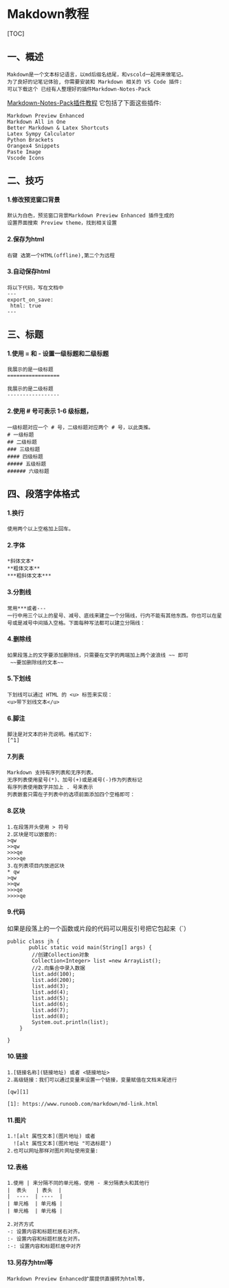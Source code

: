 # Makdown教程
[TOC] 
## 一、概述
    Makdown是一个文本标记语言，以md后缀名结尾，和vscold一起用来做笔记。
    为了良好的记笔记体验, 你需要安装和 Markdown 相关的 VS Code 插件:
    可以下载这个 已经有人整理好的插件Markdown-Notes-Pack
[Markdown-Notes-Pack插件教程](https://zhuanlan.zhihu.com/p/366596107)
    它包括了下面这些插件:

    Markdown Preview Enhanced
    Markdown All in One
    Better Markdown & Latex Shortcuts
    Latex Sympy Calculator
    Python Brackets
    Orangex4 Snippets
    Paste Image
    Vscode Icons
## 二、技巧
#### 1.修改预览窗口背景 
    默认为白色，预览窗口背景Markdown Preview Enhanced 插件生成的
    设置界面搜索 Preview theme，找到相关设置
#### 2.保存为html
    右键 选第一个HTML(offline),第二个为远程
#### 3.自动保存html
    将以下代码，写在文档中
    ---
    export_on_save:
     html: true
    ---

## 三、标题
#### 1.使用 = 和 - 设置一级标题和二级标题
    我展示的是一级标题
    =================

    我展示的是二级标题
    -----------------

#### 2.使用 # 号可表示 1-6 级标题，
    一级标题对应一个 # 号，二级标题对应两个 # 号，以此类推。
    # 一级标题
    ## 二级标题
    ### 三级标题
    #### 四级标题
    ##### 五级标题
    ###### 六级标题
## 四、段落字体格式
#### 1.换行
    使用两个以上空格加上回车。
#### 2.字体
    *斜体文本*
    **粗体文本**
    ***粗斜体文本***
#### 3.分割线
    常用***或者---
    一行中用三个以上的星号、减号、底线来建立一个分隔线，行内不能有其他东西。你也可以在星号或是减号中间插入空格。下面每种写法都可以建立分隔线：
#### 4.删除线
    如果段落上的文字要添加删除线，只需要在文字的两端加上两个波浪线 ~~ 即可
     ~~要加删除线的文本~~
#### 5.下划线
    下划线可以通过 HTML 的 <u> 标签来实现：
    <u>带下划线文本</u>
#### 6.脚注
    脚注是对文本的补充说明。格式如下:
    [^1]
#### 7.列表
    Markdown 支持有序列表和无序列表。
    无序列表使用星号(*)、加号(+)或是减号(-)作为列表标记
    有序列表使用数字并加上 . 号来表示
    列表嵌套只需在子列表中的选项前面添加四个空格即可：
#### 8.区块
    1.在段落开头使用 > 符号
    2.区块是可以嵌套的:
    >qw
    >>qw
    >>>qe
    >>>>qe
    3.在列表项目内放进区块
    * qw
    >qw
    >>qw
    >>>qe
    >>>>qe
#### 9.代码
如果是段落上的一个函数或片段的代码可以用反引号把它包起来（`）
```
public class jh {
       public static void main(String[] args) {
        //创建Collection对象
        Collection<Integer> list =new ArrayList();
        //2.向集合中录入数据
        list.add(100);
        list.add(200);
        list.add(3);
        list.add(4);
        list.add(5);
        list.add(6);
        list.add(7);
        list.add(8);
        System.out.println(list);
    }
    
}
```
#### 10.链接
    1.[链接名称](链接地址) 或者 <链接地址>
    2.高级链接：我们可以通过变量来设置一个链接，变量赋值在文档末尾进行

    [qw][1]

    [1]: https://www.runoob.com/markdown/md-link.html

#### 11.图片
    1.![alt 属性文本](图片地址) 或者 
      ![alt 属性文本](图片地址 "可选标题")
    2.也可以网址那样对图片网址使用变量:

#### 12.表格
    1.使用 | 来分隔不同的单元格，使用 - 来分隔表头和其他行
    |  表头   | 表头  |
    |  ----  | ----  |
    | 单元格  | 单元格 |
    | 单元格  | 单元格 |

    2.对齐方式
    -: 设置内容和标题栏居右对齐。
    :- 设置内容和标题栏居左对齐。
    :-: 设置内容和标题栏居中对齐
#### 13.另存为html等
    Markdown Preview Enhanced扩展提供直接转为html等，








